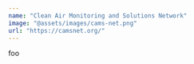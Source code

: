 ```yaml
---
name: "Clean Air Monitoring and Solutions Network"
image: "@assets/images/cams-net.png"
url: "https://camsnet.org/"
---
```


foo